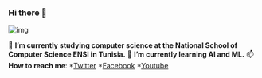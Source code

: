 ### Hi there 👋
![img](https://i.imgur.com/xJRhx6u.jpg)

🔭 **I’m currently studying computer science at the National School of Computer Science ENSI in Tunisia.**
🌱 **I’m currently learning AI and ML.**
📫 **How to reach me**:
  *[Twitter](https://twitter.com/Achref_Taher1?s=07)
  *[Facebook](https://www.facebook.com/achref.taher.96)
  *[Youtube](https://www.youtube.com/channel/UCFFAeYoD6n7M1fr77Ndd-hQ)

